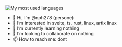 ![My most used languages](https://github-readme-stats.vercel.app/api/top-langs/?username=nph278&layout=compact&theme=dracula)

- 👋 Hi, I’m @nph278 (persone)
- 👀 I’m interested in svelte, ts, rust, linux, artix linux
- 🌱 I’m currently learning nothing
- 💞️ I’m looking to collaborate on nothing
- 📫 How to reach me: dont
